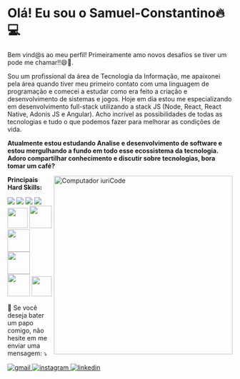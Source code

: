 # Olá! Eu sou o  <b> Samuel-Constantino🔥💻</b>

Bem vind@s ao meu perfil!
Primeiramente amo novos desafios se tiver um pode me chamar!!:smile::rofl:.

Sou um profissional da área de Tecnologia da Informação, me apaixonei pela área quando tiver meu primeiro contato com uma linguagem de programação e comecei a estudar como era feito a criação e desenvolvimento de sistemas e jogos.
Hoje em dia estou me especializando em desenvolvimento full-stack utilizando a stack JS (Node, React, React Native, Adonis JS e Angular). Acho incrível as possibilidades de todas as tecnologias e tudo o que podemos fazer para melhorar as condições de vida.

<b>Atualmente estou estudando Analise e desenvolvimento de software e estou mergulhando a fundo em todo esse ecossistema da tecnologia. Adoro compartilhar conhecimento e discutir sobre tecnologias, bora tomar um café?</b>

<img src="https://raw.githubusercontent.com/MicaelliMedeiros/micaellimedeiros/master/image/computer-illustration.png" min-width="400px" max-width="400px" width="400px" align="right" alt="Computador iuriCode">

<div>
  
<b> Principais Hard Skills: </b>

 <img src="https://img.icons8.com/color/48/000000/html-5--v1.png"/>
 <img src="https://img.icons8.com/color/48/000000/css3.png"/>
 <img src="https://img.icons8.com/color/48/000000/javascript--v2.png"/>
 <img src="https://img.icons8.com/color/48/000000/typescript.png"/>
 <img src="https://brandslogos.com/wp-content/uploads/images/large/angular-icon-logo.png" min-width="45px" max-width="45px" width="45px"/>
 <img src="https://www.designbust.com/download/240/png/php_icon512.png" min-width="50px" max-width="50px" width="50px"/>
 <img src="https://hackr.io/tutorials/adonis-js/logo-adonis-js.svg?ver=1557508193" min-width="50px" max-width="50px" width="50px"/>
 <img src="https://www.pngfind.com/pngs/m/685-6854994_react-logo-no-background-hd-png-download.png" max-width="50px" width="50px">
 <img src="https://assets.codepen.io/94311/internal/avatars/users/default.png?fit=crop&format=auto&height=256&version=1560265340&width=256" min-width="50px" max-width="50px" width="50px"/>
 <img src="https://www.kindpng.com/picc/m/355-3557482_flutter-logo-png-transparent-png.png" min-width="45px" max-width="45px" width="45px"/>
  
  
  
  
  
  
   
  <p align="left">
  💌 Se você deseja bater um papo comigo, não hesite em me enviar uma mensagem: ⤵️
</p>

  
  <a href="mailto:sssamuell95@gmail.com"> <img src="https://img.shields.io/badge/Gmail-D14836?style=for-the-badge&logo=gmail&logoColor=white" alt="gmail" > </a>
  <a href="https://www.instagram.com/samuelconstantine_/"> <img src="https://img.shields.io/badge/Instagram-E4405F?style=for-the-badge&logo=instagram&logoColor=white" alt="instagram" > </a>
  <a href="https://www.linkedin.com/in/samuel-constantino-3b931b1b7/"> <img src="https://img.shields.io/badge/LinkedIn-0077B5?style=for-the-badge&logo=linkedin&logoColor=white" alt="linkedin" > </a>
<br>
  </div>
